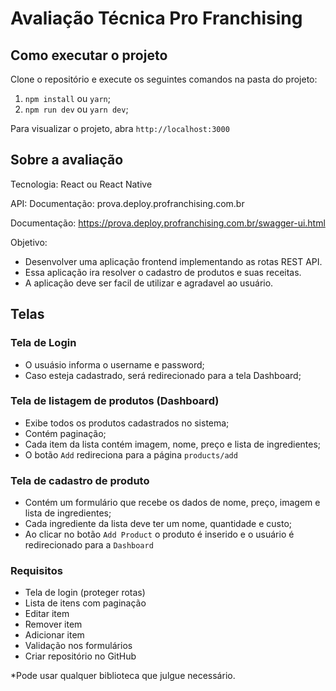 # Avaliação Técnica Pro Franchising #

## Como executar o projeto ##

Clone o repositório e execute os seguintes comandos na pasta do projeto:

1. `npm install` ou `yarn`;
2. `npm run dev` ou `yarn dev`;

Para visualizar o projeto, abra `http://localhost:3000`

## Sobre a avaliação ##

Tecnologia: React ou React Native

API: Documentação: prova.deploy.profranchising.com.br

Documentação: https://prova.deploy.profranchising.com.br/swagger-ui.html

Objetivo:
* Desenvolver uma aplicação frontend implementando as rotas REST API.
* Essa aplicação ira resolver o cadastro de produtos e suas receitas.
* A aplicação deve ser facil de utilizar e agradavel ao usuário.

## Telas ##

### Tela de Login
* O usuásio informa o username e password;
* Caso esteja cadastrado, será redirecionado para a tela Dashboard;

### Tela de listagem de produtos (Dashboard) ###
* Exibe todos os produtos cadastrados no sistema;
* Contém paginação;
* Cada item da lista contém imagem, nome, preço e lista de ingredientes;
* O botão `Add` redireciona para a página `products/add`


### Tela de cadastro de produto  ###
* Contém um formulário que recebe os dados de nome, preço, imagem e lista de ingredientes;
* Cada ingrediente da lista deve ter um nome, quantidade e custo;
* Ao clicar no botão `Add Product` o produto é inserido e o usuário é redirecionado para a `Dashboard`

### Requisitos ###
* Tela de login (proteger rotas)
* Lista de itens com paginação
* Editar item
* Remover item
* Adicionar item
* Validação nos formulários
* Criar repositório no GitHub

*Pode usar qualquer biblioteca que julgue necessário.
